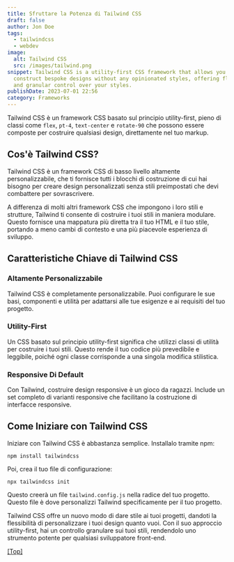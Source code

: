 ```yaml
---
title: Sfruttare la Potenza di Tailwind CSS
draft: false
author: Jon Doe
tags:
  - tailwindcss
  - webdev
image:
  alt: Tailwind CSS
  src: /images/tailwind.png
snippet: Tailwind CSS is a utility-first CSS framework that allows you to
  construct bespoke designs without any opinionated styles, offering flexibility
  and granular control over your styles.
publishDate: 2023-07-01 22:56
category: Frameworks
---
```

Tailwind CSS è un framework CSS basato sul principio utility-first, pieno di classi come `flex`, `pt-4`, `text-center` e `rotate-90` che possono essere composte per costruire qualsiasi design, direttamente nel tuo markup.

## Cos'è Tailwind CSS?

Tailwind CSS è un framework CSS di basso livello altamente personalizzabile, che ti fornisce tutti i blocchi di costruzione di cui hai bisogno per creare design personalizzati senza stili preimpostati che devi combattere per sovrascrivere.

A differenza di molti altri framework CSS che impongono i loro stili e strutture, Tailwind ti consente di costruire i tuoi stili in maniera modulare. Questo fornisce una mappatura più diretta tra il tuo HTML e il tuo stile, portando a meno cambi di contesto e una più piacevole esperienza di sviluppo.

## Caratteristiche Chiave di Tailwind CSS

### Altamente Personalizzabile

Tailwind CSS è completamente personalizzabile. Puoi configurare le sue basi, componenti e utilità per adattarsi alle tue esigenze e ai requisiti del tuo progetto.

### Utility-First

Un CSS basato sul principio utility-first significa che utilizzi classi di utilità per costruire i tuoi stili. Questo rende il tuo codice più prevedibile e leggibile, poiché ogni classe corrisponde a una singola modifica stilistica.

### Responsive Di Default

Con Tailwind, costruire design responsive è un gioco da ragazzi. Include un set completo di varianti responsive che facilitano la costruzione di interfacce responsive.

## Come Iniziare con Tailwind CSS

Iniziare con Tailwind CSS è abbastanza semplice. Installalo tramite npm:

```shell
npm install tailwindcss
```

Poi, crea il tuo file di configurazione:

```shell
npx tailwindcss init
```

Questo creerà un file `tailwind.config.js` nella radice del tuo progetto. Questo file è dove personalizzi Tailwind specificamente per il tuo progetto.

Tailwind CSS offre un nuovo modo di dare stile ai tuoi progetti, dandoti la flessibilità di personalizzare i tuoi design quanto vuoi. Con il suo approccio utility-first, hai un controllo granulare sui tuoi stili, rendendolo uno strumento potente per qualsiasi sviluppatore front-end.

<a href="#top">[Top]</a>
